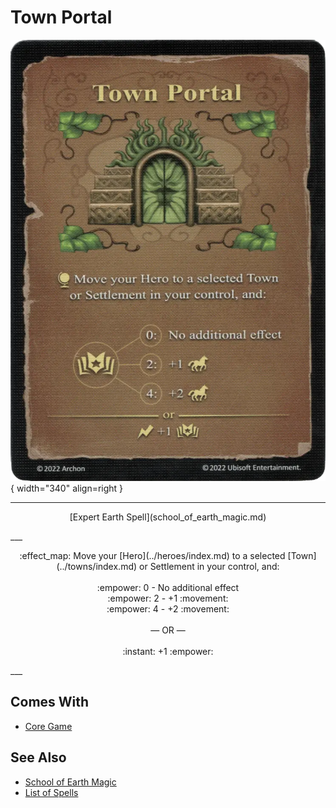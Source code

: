 # Town Portal

![Town Portal](../assets/spells-town_portal.webp){ width="340" align=right }

___
<p style="text-align: center;" markdown>[Expert Earth Spell](school_of_earth_magic.md)</p>
___
<p style="text-align: center;" markdown>:effect_map: Move your [Hero](../heroes/index.md) to a selected [Town](../towns/index.md) or Settlement in your control, and:<br><br>:empower: 0 - No additional effect<br>:empower: 2 - +1 :movement:<br>:empower: 4 - +2 :movement:<br><br>— OR —<br><br>:instant: +1 :empower:</p>
___


## Comes With

- [Core Game](../content/core_game.md)


## See Also

- [School of Earth Magic](school_of_earth_magic.md)
- [List of Spells](index.md)
